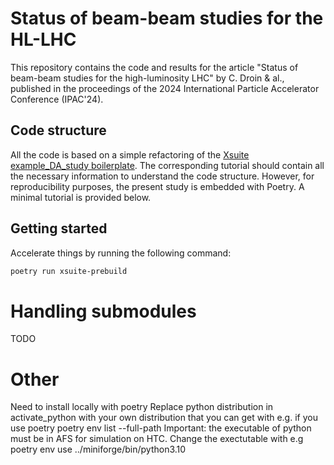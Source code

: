 # Status of beam-beam studies for the HL-LHC

This repository contains the code and results for the article "Status of beam-beam studies for the high-luminosity LHC" by C. Droin & al., published in the proceedings of the 2024 International Particle Accelerator Conference (IPAC'24).

## Code structure

All the code is based on a simple refactoring of the [Xsuite example_DA_study boilerplate](https://github.com/xsuite/example_DA_study). The corresponding tutorial should contain all the necessary information to understand the code structure. However, for reproducibility purposes, the present study is embedded with Poetry. A minimal tutorial is provided below.

## Getting started

Accelerate things by running the following command:

```bash
poetry run xsuite-prebuild
```

# Handling submodules

TODO


# Other
Need to install locally with poetry
Replace python distribution in activate_python with your own distribution that you can get with e.g. if you use poetry poetry env list --full-path
Important: the executable of python must be in AFS for simulation on HTC.
Change the exectutable with e.g poetry env use ../miniforge/bin/python3.10

